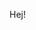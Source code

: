 Hej!

<!---
NiklasHallgrenCode/NiklasHallgrenCode is a ✨ special ✨ repository because its `README.md` (this file) appears on your GitHub profile.
You can click the Preview link to take a look at your changes.
--->
